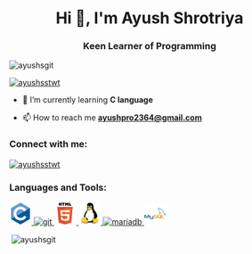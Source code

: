 <h1 align="center">Hi 👋, I'm Ayush Shrotriya</h1>
<h3 align="center">Keen Learner of Programming</h3>

<p align="left"> <img src="https://komarev.com/ghpvc/?username=ayushsgit&label=Profile%20views&color=0e75b6&style=flat" alt="ayushsgit" /> </p>

<p align="left"> <a href="https://twitter.com/ayushsstwt" target="blank"><img src="https://img.shields.io/twitter/follow/ayushsstwt?logo=twitter&style=for-the-badge" alt="ayushsstwt" /></a> </p>

- 🌱 I’m currently learning **C language**

- 📫 How to reach me **ayushpro2364@gmail.com**

<h3 align="left">Connect with me:</h3>
<p align="left">
<a href="https://twitter.com/ayushsstwt" target="blank"><img align="center" src="https://raw.githubusercontent.com/rahuldkjain/github-profile-readme-generator/master/src/images/icons/Social/twitter.svg" alt="ayushsstwt" height="30" width="40" /></a>
</p>

<h3 align="left">Languages and Tools:</h3>
<p align="left"> <a href="https://www.cprogramming.com/" target="_blank" rel="noreferrer"> <img src="https://raw.githubusercontent.com/devicons/devicon/master/icons/c/c-original.svg" alt="c" width="40" height="40"/> </a> <a href="https://git-scm.com/" target="_blank" rel="noreferrer"> <img src="https://www.vectorlogo.zone/logos/git-scm/git-scm-icon.svg" alt="git" width="40" height="40"/> </a> <a href="https://www.w3.org/html/" target="_blank" rel="noreferrer"> <img src="https://raw.githubusercontent.com/devicons/devicon/master/icons/html5/html5-original-wordmark.svg" alt="html5" width="40" height="40"/> </a> <a href="https://www.linux.org/" target="_blank" rel="noreferrer"> <img src="https://raw.githubusercontent.com/devicons/devicon/master/icons/linux/linux-original.svg" alt="linux" width="40" height="40"/> </a> <a href="https://mariadb.org/" target="_blank" rel="noreferrer"> <img src="https://www.vectorlogo.zone/logos/mariadb/mariadb-icon.svg" alt="mariadb" width="40" height="40"/> </a> <a href="https://www.mysql.com/" target="_blank" rel="noreferrer"> <img src="https://raw.githubusercontent.com/devicons/devicon/master/icons/mysql/mysql-original-wordmark.svg" alt="mysql" width="40" height="40"/> </a> </p>

<p>&nbsp;<img align="center" src="https://github-readme-stats.vercel.app/api?username=ayushsgit&show_icons=true&locale=en" alt="ayushsgit" /></p>
